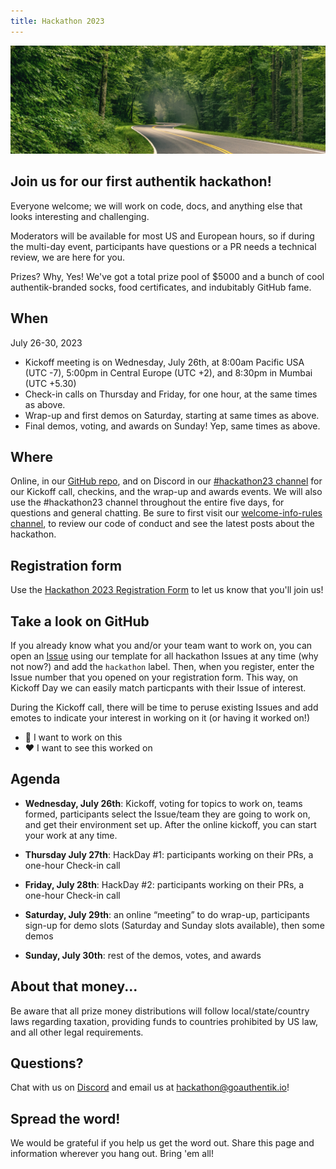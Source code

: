 ```yaml
---
title: Hackathon 2023
---
```


![hackathon-image](./horizontal-brandon-frie-rdHeGGn7rwQ-unsplash.jpg)

## Join us for our first authentik hackathon!

Everyone welcome; we will work on code, docs, and anything else that looks interesting and challenging.

Moderators will be available for most US and European hours, so if during the multi-day event, participants have questions or a PR needs a technical review, we are here for you.

Prizes? Why, Yes! We've got a total prize pool of $5000 and a bunch of cool authentik-branded socks, food certificates, and indubitably GitHub fame.

## When

July 26-30, 2023

* Kickoff meeting is on Wednesday, July 26th, at 8:00am Pacific USA (UTC -7), 5:00pm in Central Europe (UTC +2), and 8:30pm in Mumbai (UTC +5.30)
* Check-in calls on Thursday and Friday, for one hour, at the same times as above.
* Wrap-up and first demos on Saturday, starting at same times as above.
* Final demos, voting, and awards on Sunday! Yep, same times as above.

## Where

Online, in our [GitHub repo](https://github.com/goauthentik/authentik), and on Discord in our [#hackathon23 channel](https://discord.com/channels/809154715984199690/1110948434552299673) for our Kickoff call, checkins, and the wrap-up and awards events. We will also use the #hackathon23 channel throughout the entire five days, for questions and general chatting. Be sure to first visit our [welcome-info-rules channel](https://discord.com/channels/809154715984199690/813452440660606986), to review our code of conduct and see the latest posts about the hackathon.

## Registration form

Use the [Hackathon 2023 Registration Form](https://docs.google.com/forms/d/e/1FAIpQLSc10MiK4li-SIY8SidhwFEwFbDcna-fio1xFY2nmimqXPPvLA/viewform) to let us know that you'll join us!

## Take a look on GitHub

If you already know what you and/or your team want to work on, you can open an [Issue](https://github.com/goauthentik/authentik/issues) using our template for all hackathon Issues at any time (why not now?) and add the `hackathon` label. Then, when you register, enter the Issue number that you opened on your registration form. This way, on Kickoff Day we can easily match particpants with their Issue of interest.

During the Kickoff call, there will be time to peruse existing Issues and add emotes to indicate your interest in working on it (or having it worked on!)
- 🚀 I want to work on this
- ❤️ I want to see this worked on

## Agenda

-   **Wednesday, July 26th**: Kickoff, voting for topics to work on, teams formed, participants select the Issue/team they are going to work on, and get their environment set up. After the online kickoff, you can start your work at any time.

-   **Thursday July 27th**: HackDay #1: participants working on their PRs, a one-hour Check-in call

-   **Friday, July 28th**: HackDay #2: participants working on their PRs, a one-hour Check-in call

-   **Saturday, July 29th**: an online “meeting” to do wrap-up, participants sign-up for demo slots (Saturday and Sunday slots available), then some demos

-   **Sunday, July 30th**: rest of the demos, votes, and awards

## About that money...

Be aware that all prize money distributions will follow local/state/country laws regarding taxation, providing funds to countries prohibited by US law, and all other legal requirements.

## Questions?

Chat with us on [Discord](https://discord.com/channels/809154715984199690/1110948434552299673) and email us at hackathon@goauthentik.io!

## Spread the word!

We would be grateful if you help us get the word out. Share this page and information wherever you hang out. Bring 'em all!
